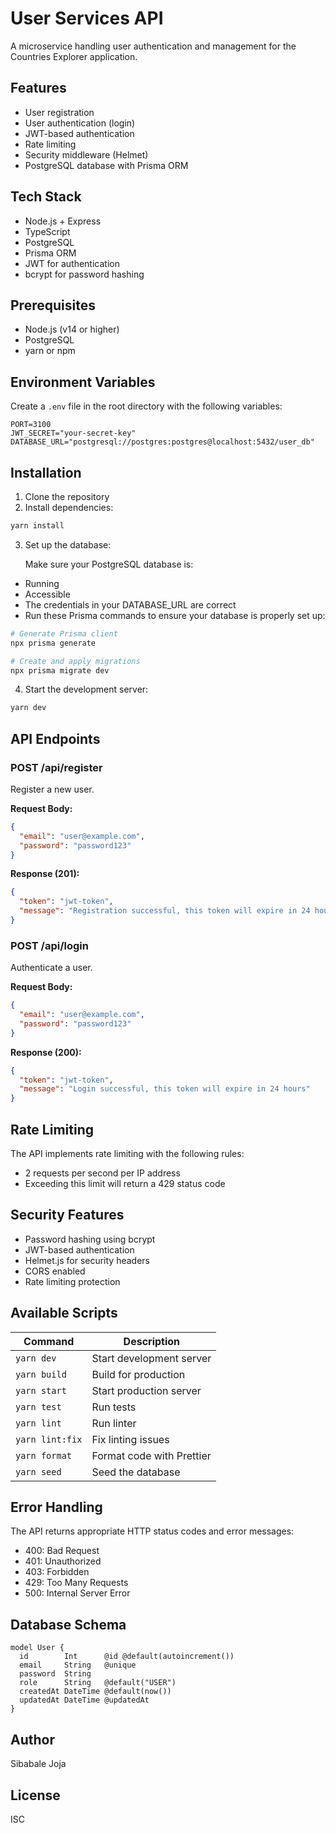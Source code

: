 # User Services API

A microservice handling user authentication and management for the Countries Explorer application.

## Features

- User registration
- User authentication (login)
- JWT-based authentication
- Rate limiting
- Security middleware (Helmet)
- PostgreSQL database with Prisma ORM

## Tech Stack

- Node.js + Express
- TypeScript
- PostgreSQL
- Prisma ORM
- JWT for authentication
- bcrypt for password hashing

## Prerequisites

- Node.js (v14 or higher)
- PostgreSQL
- yarn or npm

## Environment Variables

Create a `.env` file in the root directory with the following variables:

```env
PORT=3100
JWT_SECRET="your-secret-key"
DATABASE_URL="postgresql://postgres:postgres@localhost:5432/user_db"
```

## Installation

1. Clone the repository
2. Install dependencies:

```bash
yarn install
```

3. Set up the database:

   Make sure your PostgreSQL database is:

- Running
- Accessible
- The credentials in your DATABASE_URL are correct
- Run these Prisma commands to ensure your database is properly set up:

```bash
# Generate Prisma client
npx prisma generate

# Create and apply migrations
npx prisma migrate dev
```

4. Start the development server:

```bash
yarn dev
```

## API Endpoints

### POST /api/register

Register a new user.

**Request Body:**

```json
{
  "email": "user@example.com",
  "password": "password123"
}
```

**Response (201):**

```json
{
  "token": "jwt-token",
  "message": "Registration successful, this token will expire in 24 hours"
}
```

### POST /api/login

Authenticate a user.

**Request Body:**

```json
{
  "email": "user@example.com",
  "password": "password123"
}
```

**Response (200):**

```json
{
  "token": "jwt-token",
  "message": "Login successful, this token will expire in 24 hours"
}
```

## Rate Limiting

The API implements rate limiting with the following rules:

- 2 requests per second per IP address
- Exceeding this limit will return a 429 status code

## Security Features

- Password hashing using bcrypt
- JWT-based authentication
- Helmet.js for security headers
- CORS enabled
- Rate limiting protection

## Available Scripts

| Command         | Description               |
| --------------- | ------------------------- |
| `yarn dev`      | Start development server  |
| `yarn build`    | Build for production      |
| `yarn start`    | Start production server   |
| `yarn test`     | Run tests                 |
| `yarn lint`     | Run linter                |
| `yarn lint:fix` | Fix linting issues        |
| `yarn format`   | Format code with Prettier |
| `yarn seed`     | Seed the database         |

## Error Handling

The API returns appropriate HTTP status codes and error messages:

- 400: Bad Request
- 401: Unauthorized
- 403: Forbidden
- 429: Too Many Requests
- 500: Internal Server Error

## Database Schema

```prisma
model User {
  id        Int      @id @default(autoincrement())
  email     String   @unique
  password  String
  role      String   @default("USER")
  createdAt DateTime @default(now())
  updatedAt DateTime @updatedAt
}
```

## Author

Sibabale Joja

## License

ISC
